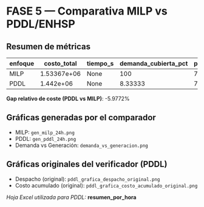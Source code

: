 # FASE 5 — Comparativa MILP vs PDDL/ENHSP

## Resumen de métricas

| enfoque | costo_total | tiempo_s | demanda_cubierta_pct | porcentaje_renovables_pct | pv_no_utilizada_mwh |
| --- | --- | --- | --- | --- | --- |
| MILP | 1.53367e+06 | None | 100 | 70.4737 | 0 |
| PDDL | 1.442e+06 | None | 8.33333 | 71.1538 | 0 |

**Gap relativo de coste (PDDL vs MILP)**: -5.9772%

## Gráficas generadas por el comparador

- MILP: `gen_milp_24h.png`
- PDDL: `gen_pddl_24h.png`
- Demanda vs Generación: `demanda_vs_generacion.png`

## Gráficas originales del verificador (PDDL)

- Despacho (original): `pddl_grafica_despacho_original.png`
- Costo acumulado (original): `pddl_grafica_costo_acumulado_original.png`


*Hoja Excel utilizada para PDDL:* **resumen_por_hora**
